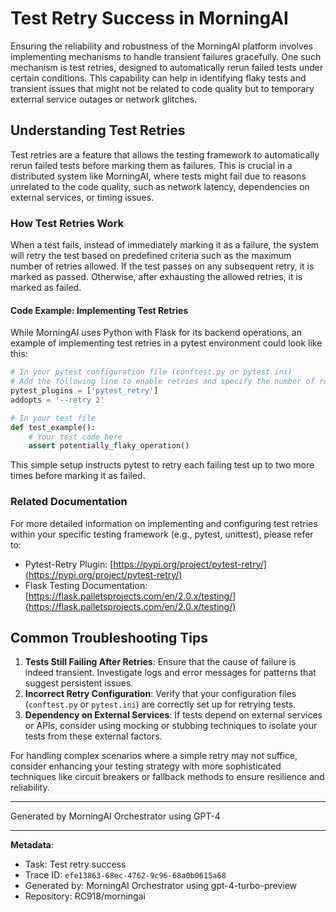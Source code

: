 # Test Retry Success in MorningAI

Ensuring the reliability and robustness of the MorningAI platform involves implementing mechanisms to handle transient failures gracefully. One such mechanism is test retries, designed to automatically rerun failed tests under certain conditions. This capability can help in identifying flaky tests and transient issues that might not be related to code quality but to temporary external service outages or network glitches.

## Understanding Test Retries

Test retries are a feature that allows the testing framework to automatically rerun failed tests before marking them as failures. This is crucial in a distributed system like MorningAI, where tests might fail due to reasons unrelated to the code quality, such as network latency, dependencies on external services, or timing issues.

### How Test Retries Work

When a test fails, instead of immediately marking it as a failure, the system will retry the test based on predefined criteria such as the maximum number of retries allowed. If the test passes on any subsequent retry, it is marked as passed. Otherwise, after exhausting the allowed retries, it is marked as failed.

#### Code Example: Implementing Test Retries

While MorningAI uses Python with Flask for its backend operations, an example of implementing test retries in a pytest environment could look like this:

```python
# In your pytest configuration file (conftest.py or pytest.ini)
# Add the following line to enable retries and specify the number of retries
pytest_plugins = ['pytest_retry']
addopts = '--retry 2'

# In your test file
def test_example():
    # Your test code here
    assert potentially_flaky_operation()
```

This simple setup instructs pytest to retry each failing test up to two more times before marking it as failed.

### Related Documentation

For more detailed information on implementing and configuring test retries within your specific testing framework (e.g., pytest, unittest), please refer to:
- Pytest-Retry Plugin: [https://pypi.org/project/pytest-retry/](https://pypi.org/project/pytest-retry/)
- Flask Testing Documentation: [https://flask.palletsprojects.com/en/2.0.x/testing/](https://flask.palletsprojects.com/en/2.0.x/testing/)

## Common Troubleshooting Tips

1. **Tests Still Failing After Retries**: Ensure that the cause of failure is indeed transient. Investigate logs and error messages for patterns that suggest persistent issues.
2. **Incorrect Retry Configuration**: Verify that your configuration files (`conftest.py` or `pytest.ini`) are correctly set up for retrying tests.
3. **Dependency on External Services**: If tests depend on external services or APIs, consider using mocking or stubbing techniques to isolate your tests from these external factors.

For handling complex scenarios where a simple retry may not suffice, consider enhancing your testing strategy with more sophisticated techniques like circuit breakers or fallback methods to ensure resilience and reliability.

---
Generated by MorningAI Orchestrator using GPT-4

---

**Metadata**:
- Task: Test retry success
- Trace ID: `efe13863-68ec-4762-9c96-68a0b0615a68`
- Generated by: MorningAI Orchestrator using gpt-4-turbo-preview
- Repository: RC918/morningai
